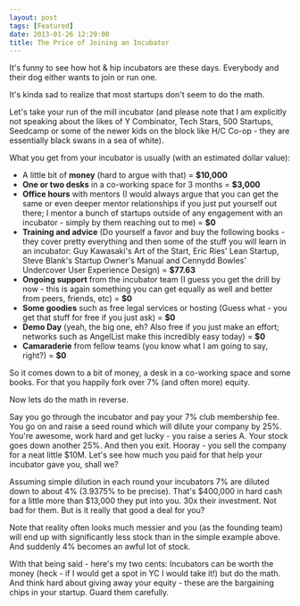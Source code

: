 ```yaml
---
layout: post
tags: [Featured]
date: 2013-01-26 12:29:00
title: The Price of Joining an Incubator
---
```

It's funny to see how hot & hip incubators are these days. Everybody and their dog either wants to join or run one.

It's kinda sad to realize that most startups don't seem to do the math.

Let's take your run of the mill incubator (and please note that I am explicitly not speaking about the likes of Y Combinator, Tech Stars, 500 Startups, Seedcamp or some of the newer kids on the block like H/C Co-op - they are essentially black swans in a sea of white).

What you get from your incubator is usually (with an estimated dollar value):

- A little bit of **money** (hard to argue with that) = **$10,000**
- **One or two desks** in a co-working space for 3 months = **$3,000**
- **Office hours** with mentors (I would always argue that you can get the same or even deeper mentor relationships if you just put yourself out there; I mentor a bunch of startups outside of any engagement with an incubator - simply by them reaching out to me) = **$0**
- **Training and advice** (Do yourself a favor and buy the following books - they cover pretty everything and then some of the stuff you will learn in an incubator: Guy Kawasaki's Art of the Start, Eric Ries' Lean Startup, Steve Blank's Startup Owner's Manual and Cennydd Bowles' Undercover User Experience Design) = **$77.63**
- **Ongoing support** from the incubator team (I guess you get the drill by now - this is again something you can get equally as well and better from peers, friends, etc) = **$0**
- **Some goodies** such as free legal services or hosting (Guess what - you get that stuff for free if you just ask) = **$0**
- **Demo Day** (yeah, the big one, eh? Also free if you just make an effort; networks such as AngelList make this incredibly easy today) = **$0**
- **Camaraderie** from fellow teams (you know what I am going to say, right?) = **$0**

So it comes down to a bit of money, a desk in a co-working space and some books. For that you happily fork over 7% (and often more) equity.

Now lets do the math in reverse.

Say you go through the incubator and pay your 7% club membership fee. You go on and raise a seed round which will dilute your company by 25%. You're awesome, work hard and get lucky - you raise a series A. Your stock goes down another 25%. And then you exit. Hooray - you sell the company for a neat little $10M. Let's see how much you paid for that help your incubator gave you, shall we?

Assuming simple dilution in each round your incubators 7% are diluted down to about 4% (3.9375% to be precise). That's $400,000 in hard cash for a little more than $13,000 they put into you. 30x their investment. Not bad for them. But is it really that good a deal for you?

Note that reality often looks much messier and you (as the founding team) will end up with significantly less stock than in the simple example above. And suddenly 4% becomes an awful lot of stock.

With that being said - here's my two cents: Incubators can be worth the money (heck - if I would get a spot in YC I would take it!) but do the math. And think hard about giving away your equity - these are the bargaining chips in your startup. Guard them carefully.

